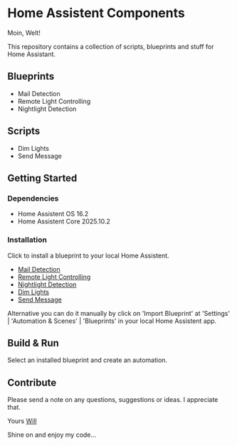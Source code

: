 # Home Assistent Components

Moin, Welt! 

This repository contains a collection of scripts, blueprints and stuff for Home Assistant.

## Blueprints

- Mail Detection
- Remote Light Controlling
- Nightlight Detection

## Scripts

- Dim Lights
- Send Message

## Getting Started

### Dependencies

- Home Assistent OS 16.2
- Home Assistent Core 2025.10.2

### Installation

Click to install a blueprint to your local Home Assistent.

- [Mail Detection](https://my.home-assistant.io/redirect/blueprint_import/?blueprint_url=https%3A%2F%2Fgithub.com%2FWilfriedKatschmarz%2FHomeAssistent%2Fblob%2Fmain%2Fsource%2Fcomponents%2Fautomation%2Fblueprints%2Fmail_detection.yaml)
- [Remote Light Controlling](https://my.home-assistant.io/redirect/blueprint_import/?blueprint_url=https%3A%2F%2Fgithub.com%2FWilfriedKatschmarz%2FHomeAssistent%2Fblob%2Fmain%2Fsource%2Fcomponents%2Fautomation%2Fblueprints%2Fremote_light_controlling.yaml)
- [Nightlight Detection](https://my.home-assistant.io/redirect/blueprint_import/?blueprint_url=https%3A%2F%2Fgithub.com%2FWilfriedKatschmarz%2FHomeAssistent%2Fblob%2Fmain%2Fsource%2Fcomponents%2Fautomation%2Fblueprints%2Fnightlight_detection.yaml)
- [Dim Lights](https://my.home-assistant.io/redirect/blueprint_import/?blueprint_url=https%3A%2F%2Fgithub.com%2FWilfriedKatschmarz%2FHomeAssistent%2Fblob%2Fmain%2Fsource%2Fcomponents%2Fscripts%2Fblueprints%2Fdim_lights.yaml)
- [Send Message](https://my.home-assistant.io/redirect/blueprint_import/?blueprint_url=https%3A%2F%2Fgithub.com%2FWilfriedKatschmarz%2FHomeAssistent%2Fblob%2Fmain%2Fsource%2Fcomponents%2Fscripts%2Fblueprints%2Fsend_message.yaml)

Alternative you can do it manually by click on 'Import Blueprint' at 'Settings' | 'Automation & Scenes' | 'Blueprints' in your local Home Assistent app.

## Build & Run

Select an installed blueprint and create an automation.

## Contribute

Please send a note on any questions, suggestions or ideas. I appreciate that.

Yours [Will](mailto:will@maquire.de)

Shine on and enjoy my code...